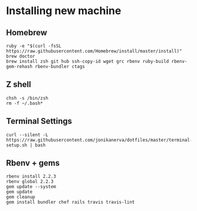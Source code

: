 # Installing new machine

## Homebrew
    ruby -e "$(curl -fsSL https://raw.githubusercontent.com/Homebrew/install/master/install)"
    brew doctor
    brew install zsh git hub ssh-copy-id wget grc rbenv ruby-build rbenv-gem-rehash rbenv-bundler ctags

## Z shell
    chsh -s /bin/zsh
    rm -f ~/.bash*

## Terminal Settings
    curl --silent -L https://raw.githubusercontent.com/jonikanerva/dotfiles/master/terminal-setup.sh | bash

## Rbenv + gems
    rbenv install 2.2.3
    rbenv global 2.2.3
    gem update --system
    gem update
    gem cleanup
    gem install bundler chef rails travis travis-lint
